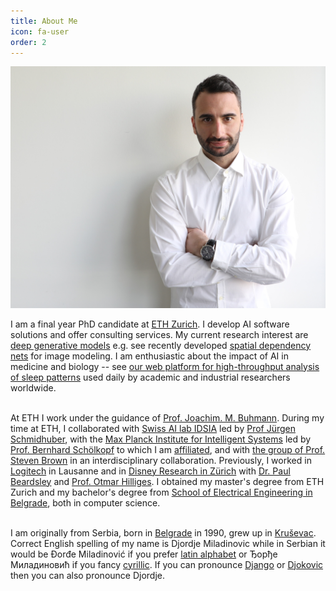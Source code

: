 ```yaml
---
title: About Me
icon: fa-user
order: 2
---
```


<a><img src="assets/images/new.jpeg" class="main-img"/></a>

I am a final year PhD candidate at [ETH Zurich](https://ethz.ch/en.html). 
I develop AI software solutions and offer consulting services. 
My current research interest are [deep generative models](https://deepgenerativemodels.github.io/notes/introduction/) e.g. see recently developed [spatial dependency nets](https://github.com/djordjemila/sdn) for image modeling.
I am enthusiastic about the impact of AI in medicine and biology -- see [our web platform for high-throughput analysis of sleep patterns](https://sleeplearning.ethz.ch/) used daily by academic and industrial researchers worldwide.
<br><br>


At ETH I work under the guidance of 
[Prof. Joachim. M. Buhmann](https://inf.ethz.ch/people/person-detail.buhmann.html).
During my time at ETH, I collaborated with [Swiss AI lab IDSIA](http://idsia.ch/) led by [Prof Jürgen Schmidhuber](https://people.idsia.ch/~juergen/), 
with the [Max Planck Institute for Intelligent Systems](http://ei.is.tuebingen.mpg.de/) led by [Prof. 
Bernhard Schölkopf](http://ei.is.tuebingen.mpg.de/person/bs) to which I am [affiliated](https://ei.is.mpg.de/person/dmiladinovic), 
and with [the group of Prof. Steven Brown](https://www.pharma.uzh.ch/en/research/chronobiology/areas/chronobiology.html) in an interdisciplinary collaboration.
Previously, I worked in [Logitech](https://www.logitech.com/en-ch) in Lausanne 
and in [Disney Research in Zürich](https://studios.disneyresearch.com/about-us/) with [Dr. Paul Beardsley](https://studios.disneyresearch.com/people/paul-beardsley/) and [Prof. Otmar Hilliges](https://ait.ethz.ch/people/hilliges/).
I obtained my master's degree from ETH Zurich and my bachelor's degree from [School of Electrical Engineering in Belgrade](https://www.etf.bg.ac.rs/en#gsc.tab=0), both in computer science.
<br><br>

I am originally from Serbia, born in [Belgrade](https://en.wikipedia.org/wiki/Belgrade) in 1990, grew up in [Kruševac](https://en.wikipedia.org/wiki/Kru%C5%A1evac). Correct English spelling of my name is Djordje Miladinovic 
while in Serbian it would be Đorđe Miladinović if you prefer [latin alphabet](https://en.wikipedia.org/wiki/Gaj%27s_Latin_alphabet)
or Ђорђе Миладиновић if you fancy [cyrillic](https://en.wikipedia.org/wiki/Serbian_Cyrillic_alphabet). If you can pronounce [Django](https://www.imdb.com/title/tt1853728/) or [Djokovic](https://novakdjokovic.com/en/) then you can also pronounce Djordje.
<br><br>
